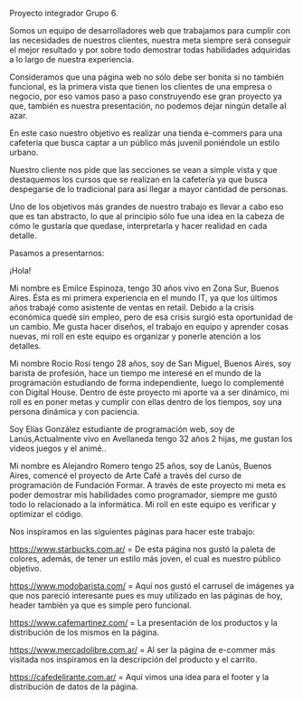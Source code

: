 Proyecto integrador Grupo 6. 
                                
Somos un equipo de desarrolladores web que trabajamos para cumplir con las necesidades de nuestros clientes, nuestra meta siempre será conseguir el mejor resultado y por sobre todo demostrar todas habilidades adquiridas a lo largo de nuestra experiencia. 

Consideramos que una página web no sólo debe ser bonita si no también funcional, es la primera vista que tienen los clientes de una empresa o negocio, por eso vamos paso a paso construyendo ese gran proyecto ya que, también es nuestra presentación, no podemos dejar ningún detalle al azar.

En este caso nuestro objetivo es realizar una tienda e-commers para una cafetería que busca captar a un público más juvenil poniéndole un estilo urbano.

Nuestro cliente nos pide que las secciones se vean a simple vista y que destaquemos los cursos que se realizan en la cafetería ya que busca despegarse de lo tradicional para así llegar a mayor cantidad de personas. 

Uno de los objetivos más grandes de nuestro trabajo es llevar a cabo eso que es tan abstracto, lo que al principio sólo fue una idea en la cabeza de cómo le gustaría que quedase, interpretarla y hacer realidad en cada detalle. 


Pasamos a presentarnos:

¡Hola!

Mi nombre es Emilce Espinoza, tengo 30 años vivo en Zona Sur, Buenos Aires. 
Ésta es mi primera experiencia en el mundo IT, ya que los últimos años trabajé como asistente de ventas en retail. Debido a la crisis económica quedé sin empleo, pero de esa crisis surgió esta oportunidad de un cambio.
Me gusta hacer diseños, el trabajo en equipo y aprender cosas nuevas, mi roll en este equipo es organizar y ponerle atención a los detalles.

Mi nombre Rocio Rosi tengo 28 años, soy de San Miguel, Buenos Aires, soy barista de profesión, hace un tiempo me interesé en el mundo de la programación estudiando de forma independiente, luego lo complementé con Digital House.
Dentro de éste proyecto mi aporte va a ser dinámico, mi roll es en poner metas y cumplir con ellas dentro de los tiempos, soy una persona dinámica y con paciencia.   

Soy Elías González estudiante de programación web, soy de Lanús,Actualmente vivo en Avellaneda tengo 32 años 2 hijas, me gustan los videos juegos y el animé..

Mi nombre es Alejandro Romero tengo 25 años, soy de Lanús, Buenos Aires, comencé el proyecto de Arte Café a través del curso de programación de Fundación Formar. A través de este proyecto mi meta es poder demostrar mis habilidades como programador, siempre me gustó todo lo relacionado a la informática. Mi roll en este equipo es verificar y optimizar el código.

Nos inspiramos en las siguientes páginas para hacer este trabajo:

https://www.starbucks.com.ar/ = De esta página nos gustó la paleta de colores, además, de tener un estilo más joven, el cual es nuestro público objetivo. 

https://www.modobarista.com/ = Aquí nos gustó el carrusel de imágenes ya que nos pareció interesante pues es muy utilizado en las páginas de hoy, header también ya que es simple pero funcional.  

https://www.cafemartinez.com/ = La presentación de los productos y la distribución de los mismos en la página.

https://www.mercadolibre.com.ar/ = Al ser la página de e-commer más visitada nos inspiramos en la descripción del producto y el carrito. 

https://cafedelirante.com.ar/ = Aquí vimos una idea para el footer y la distribución de datos de la página.
   
